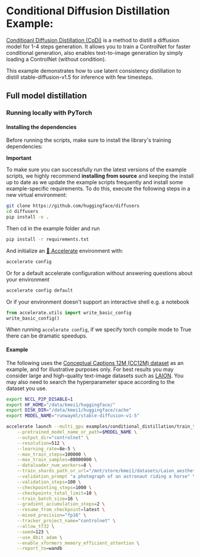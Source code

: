 # Conditional Diffusion Distillation Example:

[Conditioanl Diffusion Distillation (CoDi)](https://fast-codi.github.io) is a method to distill a diffusion model for 1-4 steps generation.
It allows you to train a ControlNet for faster conditional generation, also enables text-to-image generation by simply loading a ControlNet (without condition).

 This example demonstrates how to use latent consistency distillation to distill stable-diffusion-v1.5 for inference with few timesteps.

## Full model distillation

### Running locally with PyTorch

#### Installing the dependencies

Before running the scripts, make sure to install the library's training dependencies:

**Important**

To make sure you can successfully run the latest versions of the example scripts, we highly recommend **installing from source** and keeping the install up to date as we update the example scripts frequently and install some example-specific requirements. To do this, execute the following steps in a new virtual environment:
```bash
git clone https://github.com/huggingface/diffusers
cd diffusers
pip install -e .
```

Then cd in the example folder and run
```bash
pip install -r requirements.txt
```

And initialize an [🤗 Accelerate](https://github.com/huggingface/accelerate/) environment with:

```bash
accelerate config
```

Or for a default accelerate configuration without answering questions about your environment

```bash
accelerate config default
```

Or if your environment doesn't support an interactive shell e.g. a notebook

```python
from accelerate.utils import write_basic_config
write_basic_config()
```

When running `accelerate config`, if we specify torch compile mode to True there can be dramatic speedups.


#### Example

The following uses the [Conceptual Captions 12M (CC12M) dataset](https://github.com/google-research-datasets/conceptual-12m) as an example, and for illustrative purposes only. For best results you may consider large and high-quality text-image datasets such as [LAION](https://laion.ai/blog/laion-400-open-dataset/). You may also need to search the hyperparameter space according to the dataset you use.

```bash
export NCCL_P2P_DISABLE=1
export HF_HOME="/data/kmei1/huggingface/"
export DISK_DIR="/data/kmei1/huggingface/cache"
export MODEL_NAME="runwayml/stable-diffusion-v1-5"

accelerate launch --multi_gpu examples/conditional_distillation/train_t2i_codi.py \
    --pretrained_model_name_or_path=$MODEL_NAME \
    --output_dir="controlnet" \
    --resolution=512 \
    --learning_rate=8e-5 \
    --max_train_steps=100000 \
    --max_train_samples=80000000 \
    --dataloader_num_workers=8 \
    --train_shards_path_or_url="/mnt/store/kmei1/datasets/Laion_aesthetics_5plus_1024_33M/laion_aesthetics_1024_33M/{00000..03000}.tar" \
    --validation_prompt "a photograph of an astronaut riding a horse" \
    --validation_steps=100 \
    --checkpointing_steps=1000 \
    --checkpoints_total_limit=10 \
    --train_batch_size=16 \
    --gradient_accumulation_steps=2 \
    --resume_from_checkpoint=latest \
    --mixed_precision="fp16" \
    --tracker_project_name="controlnet" \
    --allow_tf32 \
    --seed=123 \
    --use_8bit_adam \
    --enable_xformers_memory_efficient_attention \
    --report_to=wandb
```
